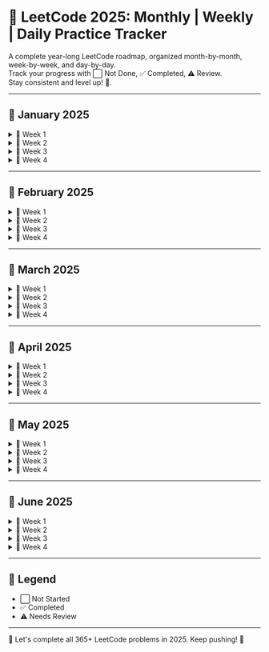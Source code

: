 # 📘 LeetCode 2025: Monthly | Weekly | Daily Practice Tracker

A complete year-long LeetCode roadmap, organized month-by-month, week-by-week, and day-by-day.  
Track your progress with ⬜ Not Done, ✅ Completed, ⚠️ Review.  
Stay consistent and level up! 💪.

-------

## 📅 January 2025

<details>
<summary>📖 Week 1</summary>

| Day | Problem | Status |
|-----|---------|--------|
| Jan 1 | Two Sum | ⬜ |
| Jan 2 | Add Two Numbers | ⬜ |
| Jan 3 | Longest Substring Without Repeating Characters | ⬜ |
| Jan 4 | Median of Two Sorted Arrays | ⬜ |
| Jan 5 | Longest Palindromic Substring | ⬜ |
| Jan 6 | Zigzag Conversion | ⬜ |
| Jan 7 | Reverse Integer | ⬜ |

</details>

<details>
<summary>📖 Week 2</summary>

| Day | Problem | Status |
|-----|---------|--------|
| Jan 8 | String to Integer (atoi) | ⬜ |
| Jan 9 | Palindrome Number | ⬜ |
| Jan 10 | Container With Most Water | ⬜ |
| Jan 11 | Integer to Roman | ⬜ |
| Jan 12 | Roman to Integer | ⬜ |
| Jan 13 | Longest Common Prefix | ⬜ |
| Jan 14 | 3Sum | ⬜ |

</details>

<details>
<summary>📖 Week 3</summary>

| Day | Problem | Status |
|-----|---------|--------|
| Jan 15 | 3Sum Closest | ⬜ |
| Jan 16 | Letter Combinations of a Phone Number | ⬜ |
| Jan 17 | 4Sum | ⬜ |
| Jan 18 | Remove Nth Node From End of List | ⬜ |
| Jan 19 | Valid Parentheses | ⬜ |
| Jan 20 | Merge Two Sorted Lists | ⬜ |
| Jan 21 | Generate Parentheses | ⬜ |

</details>

<details>
<summary>📖 Week 4</summary>

| Day | Problem | Status |
|-----|---------|--------|
| Jan 22 | Merge k Sorted Lists | ⬜ |
| Jan 23 | Swap Nodes in Pairs | ⬜ |
| Jan 24 | Reverse Nodes in k-Group | ⬜ |
| Jan 25 | Remove Duplicates from Sorted Array | ⬜ |
| Jan 26 | Remove Element | ⬜ |
| Jan 27 | Implement strStr() | ⬜ |
| Jan 28 | Divide Two Integers | ⬜ |
| Jan 29 | Substring with Concatenation of All Words | ⬜ |
| Jan 30 | Next Permutation | ⬜ |
| Jan 31 | Search in Rotated Sorted Array | ⬜ |

</details>

---

## 📅 February 2025

<details>
<summary>📖 Week 1</summary>

| Day | Problem | Status |
|-----|---------|--------|
| Feb 1 | Find First and Last Position of Element | ⬜ |
| Feb 2 | Search Insert Position | ⬜ |
| Feb 3 | Valid Sudoku | ⬜ |
| Feb 4 | Sudoku Solver | ⬜ |
| Feb 5 | Count and Say | ⬜ |
| Feb 6 | Combination Sum | ⬜ |
| Feb 7 | Combination Sum II | ⬜ |

</details>

<details>
<summary>📖 Week 2</summary>

| Day | Problem | Status |
|-----|---------|--------|
| Feb 8 | First Missing Positive | ⬜ |
| Feb 9 | Trapping Rain Water | ⬜ |
| Feb 10 | Jump Game | ⬜ |
| Feb 11 | Merge Intervals | ⬜ |
| Feb 12 | Insert Interval | ⬜ |
| Feb 13 | Length of Last Word | ⬜ |
| Feb 14 | Spiral Matrix | ⬜ |

</details>

<details>
<summary>📖 Week 3</summary>

| Day | Problem | Status |
|-----|---------|--------|
| Feb 15 | Rotate Image | ⬜ |
| Feb 16 | Word Search | ⬜ |
| Feb 17 | Set Matrix Zeroes | ⬜ |
| Feb 18 | Search a 2D Matrix | ⬜ |
| Feb 19 | Sort Colors | ⬜ |
| Feb 20 | Minimum Window Substring | ⬜ |
| Feb 21 | Permutations | ⬜ |

</details>

<details>
<summary>📖 Week 4</summary>

| Day | Problem | Status |
|-----|---------|--------|
| Feb 22 | Permutations II | ⬜ |
| Feb 23 | Rotate List | ⬜ |
| Feb 24 | Unique Paths | ⬜ |
| Feb 25 | Unique Paths II | ⬜ |
| Feb 26 | Word Break | ⬜ |
| Feb 27 | Clone Graph | ⬜ |
| Feb 28 | Binary Tree Inorder Traversal | ⬜ |
| Feb 29 | Validate Binary Search Tree | ⬜ |

</details>

---

## 📅 March 2025

<details>
<summary>📖 Week 1</summary>

| Mar 1 | Symmetric Tree | ⬜ |
| Mar 2 | Binary Tree Level Order Traversal | ⬜ |
| Mar 3 | Maximum Depth of Binary Tree | ⬜ |
| Mar 4 | Construct Binary Tree from Preorder and Inorder | ⬜ |
| Mar 5 | Populating Next Right Pointers | ⬜ |
| Mar 6 | Flatten Binary Tree to Linked List | ⬜ |
| Mar 7 | Path Sum | ⬜ |

</details>

<details>
<summary>📖 Week 2</summary>

| Mar 8 | Binary Tree Zigzag Level Order Traversal | ⬜ |
| Mar 9 | Valid Palindrome | ⬜ |
| Mar 10 | Palindrome Partitioning | ⬜ |
| Mar 11 | Restore IP Addresses | ⬜ |
| Mar 12 | Distinct Subsequences | ⬜ |
| Mar 13 | Triangle | ⬜ |
| Mar 14 | Best Time to Buy and Sell Stock | ⬜ |

</details>

<details>
<summary>📖 Week 3</summary>

| Mar 15 | Best Time to Buy and Sell Stock II | ⬜ |
| Mar 16 | Binary Tree Inorder Traversal (Iterative) | ⬜ |
| Mar 17 | Evaluate Reverse Polish Notation | ⬜ |
| Mar 18 | Gas Station | ⬜ |
| Mar 19 | Candy | ⬜ |
| Mar 20 | Jump Game II | ⬜ |
| Mar 21 | Longest Consecutive Sequence | ⬜ |

</details>

<details>
<summary>📖 Week 4</summary>

| Mar 22 | Sum Root to Leaf Numbers | ⬜ |
| Mar 23 | Surrounded Regions | ⬜ |
| Mar 24 | Word Ladder | ⬜ |
| Mar 25 | Word Ladder II | ⬜ |
| Mar 26 | Minimum Depth of Binary Tree | ⬜ |
| Mar 27 | Reorder List | ⬜ |
| Mar 28 | Insertion Sort List | ⬜ |
| Mar 29 | Sort List | ⬜ |
| Mar 30 | LRU Cache | ⬜ |
| Mar 31 | Largest Rectangle in Histogram | ⬜ |

</details>

---


## 📅 April 2025

<details>
<summary>📖 Week 1</summary>

| Apr 1 | Maximal Rectangle | ⬜ |
| Apr 2 | Binary Tree Maximum Path Sum | ⬜ |
| Apr 3 | Construct Binary Tree from Inorder and Postorder | ⬜ |
| Apr 4 | Pascal's Triangle | ⬜ |
| Apr 5 | Pascal's Triangle II | ⬜ |
| Apr 6 | Best Time to Buy and Sell Stock III | ⬜ |
| Apr 7 | Dungeon Game | ⬜ |

</details>

<details>
<summary>📖 Week 2</summary>

| Apr 8 | Interleaving String | ⬜ |
| Apr 9 | Unique Binary Search Trees | ⬜ |
| Apr 10 | Unique Binary Search Trees II | ⬜ |
| Apr 11 | Recover Binary Search Tree | ⬜ |
| Apr 12 | Binary Tree Postorder Traversal | ⬜ |
| Apr 13 | Flatten Binary Tree to Linked List | ⬜ |
| Apr 14 | Maximal Square | ⬜ |

</details>

<details>
<summary>📖 Week 3</summary>

| Apr 15 | Edit Distance | ⬜ |
| Apr 16 | Palindrome Partitioning II | ⬜ |
| Apr 17 | Scramble String | ⬜ |
| Apr 18 | Decode Ways | ⬜ |
| Apr 19 | Subsets | ⬜ |
| Apr 20 | Subsets II | ⬜ |
| Apr 21 | Binary Tree Preorder Traversal | ⬜ |

</details>

<details>
<summary>📖 Week 4</summary>

| Apr 22 | Binary Tree Right Side View | ⬜ |
| Apr 23 | Count Complete Tree Nodes | ⬜ |
| Apr 24 | Kth Smallest Element in a BST | ⬜ |
| Apr 25 | Lowest Common Ancestor of BST | ⬜ |
| Apr 26 | Validate Binary Search Tree | ⬜ |
| Apr 27 | Construct BST from Preorder | ⬜ |
| Apr 28 | Convert Sorted List to BST | ⬜ |
| Apr 29 | Recover a BST | ⬜ |
| Apr 30 | Balanced Binary Tree | ⬜ |

</details>

---

## 📅 May 2025

<details>
<summary>📖 Week 1</summary>

| May 1 | Binary Tree Diameter | ⬜ |
| May 2 | House Robber | ⬜ |
| May 3 | House Robber II | ⬜ |
| May 4 | Maximal Square | ⬜ |
| May 5 | Single Number | ⬜ |
| May 6 | Single Number II | ⬜ |
| May 7 | Majority Element | ⬜ |

</details>

<details>
<summary>📖 Week 2</summary>

| May 8 | Maximum Product Subarray | ⬜ |
| May 9 | Find Minimum in Rotated Sorted Array | ⬜ |
| May 10 | Search in Rotated Sorted Array II | ⬜ |
| May 11 | Find Peak Element | ⬜ |
| May 12 | Search a 2D Matrix II | ⬜ |
| May 13 | Kth Largest Element in an Array | ⬜ |
| May 14 | Sliding Window Maximum | ⬜ |

</details>

<details>
<summary>📖 Week 3</summary>

| May 15 | Top K Frequent Elements | ⬜ |
| May 16 | Merge Intervals | ⬜ |
| May 17 | Insert Interval | ⬜ |
| May 18 | Meeting Rooms | ⬜ |
| May 19 | Meeting Rooms II | ⬜ |
| May 20 | Number of Islands | ⬜ |
| May 21 | Surrounded Regions | ⬜ |

</details>

<details>
<summary>📖 Week 4</summary>

| May 22 | Word Search | ⬜ |
| May 23 | Walls and Gates | ⬜ |
| May 24 | Rotting Oranges | ⬜ |
| May 25 | Course Schedule | ⬜ |
| May 26 | Course Schedule II | ⬜ |
| May 27 | Alien Dictionary | ⬜ |
| May 28 | Critical Connections in Network | ⬜ |
| May 29 | Redundant Connection | ⬜ |
| May 30 | Redundant Connection II | ⬜ |
| May 31 | Clone Graph | ⬜ |

</details>

---

## 📅 June 2025

<details>
<summary>📖 Week 1</summary>

| Jun 1 | Serialize and Deserialize Binary Tree | ⬜ |
| Jun 2 | Lowest Common Ancestor of Binary Tree | ⬜ |
| Jun 3 | Path Sum III | ⬜ |
| Jun 4 | Count Univalue Subtrees | ⬜ |
| Jun 5 | Cousins in Binary Tree | ⬜ |
| Jun 6 | Diameter of N-ary Tree | ⬜ |
| Jun 7 | N-ary Tree Level Order Traversal | ⬜ |

</details>

<details>
<summary>📖 Week 2</summary>

| Jun 8 | Binary Tree Paths | ⬜ |
| Jun 9 | Sum of Left Leaves | ⬜ |
| Jun 10 | Convert BST to Greater Tree | ⬜ |
| Jun 11 | Validate BST | ⬜ |
| Jun 12 | BST Iterator | ⬜ |
| Jun 13 | Trim a BST | ⬜ |
| Jun 14 | Range Sum of BST | ⬜ |

</details>

<details>
<summary>📖 Week 3</summary>

| Jun 15 | Invert Binary Tree | ⬜ |
| Jun 16 | Merge Two Binary Trees | ⬜ |
| Jun 17 | Maximum Binary Tree | ⬜ |
| Jun 18 | Diameter of Binary Tree | ⬜ |
| Jun 19 | Check Completeness of Binary Tree | ⬜ |
| Jun 20 | Build Tree from Inorder & Postorder | ⬜ |
| Jun 21 | Binary Tree Cameras | ⬜ |

</details>

<details>
<summary>📖 Week 4</summary>

| Jun 22 | Recover Tree | ⬜ |
| Jun 23 | Boundary of Binary Tree | ⬜ |
| Jun 24 | Minimum Absolute Difference in BST | ⬜ |
| Jun 25 | Construct BST from Preorder Traversal | ⬜ |
| Jun 26 | Convert BST to DLL | ⬜ |
| Jun 27 | Find Mode in BST | ⬜ |
| Jun 28 | Increasing Order Search Tree | ⬜ |
| Jun 29 | Maximum Width of Binary Tree | ⬜ |
| Jun 30 | Binary Tree Longest Consecutive Sequence | ⬜ |

</details>

---


## 🔘 Legend

- ⬜ Not Started  
- ✅ Completed  
- ⚠️ Needs Review  

---

🌟 Let's complete all 365+ LeetCode problems in 2025. Keep pushing! 🚀

